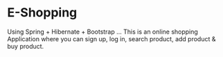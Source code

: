 # E-Shopping 
Using Spring + Hibernate + Bootstrap ... 
This is an online shopping Application where you can sign up, log in, search product, add product &amp; buy product.
